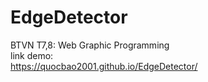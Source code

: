 # EdgeDetector
BTVN T7,8: Web Graphic Programming <br>
link demo:<br>
https://quocbao2001.github.io/EdgeDetector/
